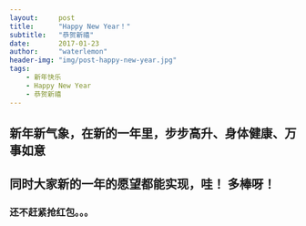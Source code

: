 ```yaml
---
layout:     post
title:      "Happy New Year！"
subtitle:   "恭贺新禧"
date:       2017-01-23
author:     "waterlemon"
header-img: "img/post-happy-new-year.jpg"
tags:
    - 新年快乐
    - Happy New Year
    - 恭贺新禧
---
```



## 新年新气象，在新的一年里，步步高升、身体健康、万事如意

## 同时大家新的一年的愿望都能实现，哇！ 多棒呀！

### 还不赶紧抢红包。。。

